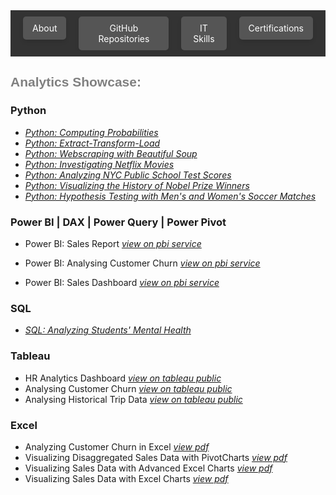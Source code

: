 <!--
<nav style="background-color: #333; padding: 10px;">
        <ul style="list-style-type: none; margin: 0; padding: 0; display: flex; justify-content: center;">
            <li style="margin: 0 20px;">
                <a href="https://github.com/mbhagwan" target="_blank" style="color: white; text-decoration: none; padding: 14px 20px; display: block;">About</a></li>
            <li style="margin: 0 20px;">
                <a href="https://mbhagwan.github.io/portfolio.html" target="_blank" style="color: white; text-decoration: none; padding: 14px 20px; display: block;">Analytics Showcase</a></li>
            <li style="margin: 0 20px;">
                <a href="https://mbhagwan.github.io/skills.html" target="_blank" style="color: white; text-decoration: none; padding: 14px 20px; display: block;">IT Skills</a></li>
            <li style="margin: 0 20px;">
                <a href="https://mbhagwan.github.io/certified_skills.html" target="_blank" style="color: white; text-decoration: none; padding: 14px 20px; display: block;">Certifications</a></li>
        </ul>
</nav>
-->

<!-- Navigation bar -->
<nav style="background-color: #333; padding: 10px;">
    <ul style="list-style-type: none; margin: 0; padding: 0; display: flex; justify-content: center; max-width: 100%; overflow: hidden;">
        <li style="margin: 0 10px;">
            <a href="https://github.com/mbhagwan" target="_blank" style="color: white; text-decoration: none; padding: 10px 15px; background-color: #555; border-radius: 5px; text-align: center; display: block; box-shadow: 0px 4px 6px rgba(0, 0, 0, 0.1);">
                About
            </a>
        </li>
        <li style="margin: 0 10px;">
            <a href="https://github.com/mbhagwan?tab=repositories" target="_blank" style="color: white; text-decoration: none; padding: 10px 15px; background-color: #555; border-radius: 5px; text-align: center; display: block; box-shadow: 0px 4px 6px rgba(0, 0, 0, 0.1);">
                GitHub Repositories
            </a>
        </li>
        <li style="margin: 0 10px;">
            <a href="https://mbhagwan.github.io/skills.html" style="color: white; text-decoration: none; padding: 10px 15px; background-color: #555; border-radius: 5px; text-align: center; display: block; box-shadow: 0px 4px 6px rgba(0, 0, 0, 0.1);">
                IT Skills
            </a>
        </li>
        <li style="margin: 0 10px;">
            <a href="https://mbhagwan.github.io/certified_skills.html" style="color: white; text-decoration: none; padding: 10px 15px; background-color: #555; border-radius: 5px; text-align: center; display: block; box-shadow: 0px 4px 6px rgba(0, 0, 0, 0.1);">
                Certifications
            </a>
        </li>
    </ul>
</nav>


<!-- Analytics Showcase -->
<h2 style="color: gray; font-family: 'Oswald', sans-serif;">Analytics Showcase:</h2>
<h3>Python</h3>

  * _[Python: Computing Probabilities](https://github.com/mbhagwan/portfolio/blob/main/python-computing-probabilities.ipynb)_
  * _[Python: Extract-Transform-Load](https://github.com/mbhagwan/portfolio/tree/main/python-extract-transform-load)_
  * _[Python: Webscraping with Beautiful Soup](https://github.com/mbhagwan/portfolio/tree/main/python-webscraping-with-beautifulsoup)_
  * _[Python: Investigating Netflix Movies](https://github.com/mbhagwan/portfolio/tree/main/python-investigating-netflix-movies)_
  * _[Python: Analyzing NYC Public School Test Scores](https://github.com/mbhagwan/portfolio/tree/main/python-nyc-public-school-test-scores)_
  * _[Python: Visualizing the History of Nobel Prize Winners](https://github.com/mbhagwan/portfolio/tree/main/python-visualizing-the-history-of-nobel-prize-winners)_
  * _[Python: Hypothesis Testing with Men's and Women's Soccer Matches](https://github.com/mbhagwan/portfolio/tree/main/python-hypothesis-testing-with-men's-and-women's-soccer-matches)_

<h3>Power BI | DAX | Power Query | Power Pivot</h3>

  * Power BI: Sales Report <a href="https://app.powerbi.com/groups/7c29e3dc-4ad5-4aec-99d6-80875b671179/reports/aae4488a-c9d8-4d52-807a-5c13c2efda19/ReportSectionb8d0042411da729a179a?experience=power-bi"><i>view on pbi service</i></a>

  * Power BI: Analysing Customer Churn <a href="https://app.powerbi.com/groups/7c29e3dc-4ad5-4aec-99d6-80875b671179/reports/739cf0ec-8b3c-4bf3-a971-f0dd96add519/ReportSection0da0007f61773311eb77?experience=power-bi"><i>view on pbi service</i></a>

  * Power BI: Sales Dashboard <a href="https://app.powerbi.com/groups/7c29e3dc-4ad5-4aec-99d6-80875b671179/reports/a210db48-19bf-46c0-b13c-d17761fce271/ReportSection?experience=power-bi"><i>view on pbi service</i></a>

<h3>SQL</h3>

  * _[SQL: Analyzing Students' Mental Health](https://github.com/mbhagwan/portfolio/tree/main/sql-analyzing-students'-mental-health)_

<h3>Tableau</h3>
  
  * HR Analytics Dashboard <a href="https://public.tableau.com/views/atlas-labs-hr-dashboard/Dashboard?:language=en-US&publish=yes&:sid=&:redirect=auth&:display_count=n&:origin=viz_share_link"><i>view on tableau public</i></a>
  * Analysing Customer Churn <a href="https://public.tableau.com/views/CustomerChurnAnalysis_17171444612550/DatabelTelecomChurnAnalysis?:language=en-US&:sid=&:display_count=n&:origin=viz_share_link"><i>view on tableau public</i></a>
  * Analysing Historical Trip Data <a href="https://public.tableau.com/views/CityBikeTripHistoryfor2018/Dashboard?:language=en-US&:sid=&:display_count=n&:origin=viz_share_link"><i>view on tableau public</i></a>
  
<h3>Excel</h3>
  
  * Analyzing Customer Churn in Excel <a href="https://github.com/mbhagwan/portfolio/blob/main/customer-churn-analysis-in-excel.pdf"><i>view pdf</i></a>
  * Visualizing Disaggregated Sales Data with PivotCharts <a href="https://github.com/mbhagwan/portfolio/blob/main/superstore-sales-dashboard.pdf"><i>view pdf</i></a>
  * Visualizing Sales Data with Advanced Excel Charts <a href="https://github.com/mbhagwan/portfolio/blob/main/advanced-excel-charts.pdf"><i>view pdf</i></a>
  * Visualizing Sales Data with Excel Charts <a href="https://github.com/mbhagwan/portfolio/blob/main/basic-excel-charts.pdf"><i>view pdf</i></a>
